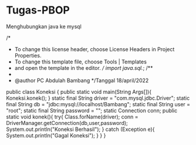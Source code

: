 # Tugas-PBOP
Menghubungkan java ke mysql

/*
 * To change this license header, choose License Headers in Project Properties.
 * To change this template file, choose Tools | Templates
 * and open the template in the editor.
 */
  import java.sql.*;
/**
 *
 * @author PC Abdulah Bambang
 */Tanggal 18/april/2022
  

public class Koneksi {
      public static void main(String Args[]){
      Koneksi.konek();
      }
  static final String driver = "com.mysql.jdbc.Driver";
  static final String db = "jdbc:mysql://localhost/Bambang";
  static final String user = "root";
  static final String password = "";
  static Connection conn;
public static void konek(){
    try{
        Class.forName(driver);
        conn = DriverManager.getConnection(db,user,password);
        System.out.println("Koneksi Berhasil");
}
    catch (Exception e){
        System.out.println("Gagal Koneksi");
}
}
}
